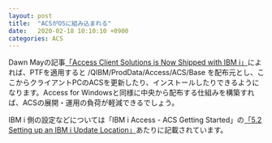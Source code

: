 ```yaml
---
layout: post
title:  "ACSがOSに組み込まれる"
date:   2020-02-18 10:10:10 +0900
categories: ACS
---
```

Dawn Mayの記事[「Access Client Solutions is Now Shipped with IBM i」](https://techchannel.com/SMB/02/2020/acs-shipped-with-ibm-i)によれば、PTFを適用すると /QIBM/ProdData/Access/ACS/Base を配布元とし、ここからクライアントPCのACSを更新したり、インストールしたりできるようになります。Access for Windowsと同様に中央から配布する仕組みを構築すれば、ACSの展開・運用の負荷が軽減できるでしょう。

IBM i 側の設定などについては「IBM i Access - ACS Getting Started」の[「5.2 Setting up an IBM i Update Location」](https://www.ibm.com/support/pages/ibm-i-access-acs-getting-started#5.2)あたりに記載されています。
